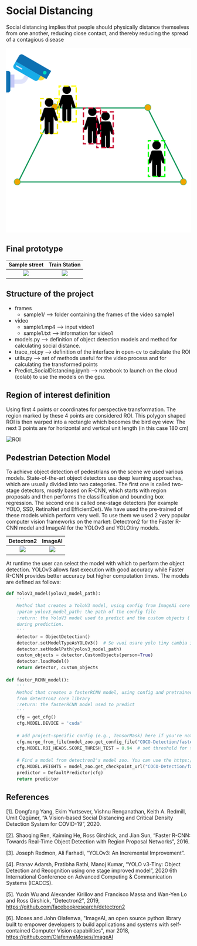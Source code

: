 # Social Distancing

Social distancing implies that people should physically distance themselves from one another, reducing close contact, and thereby reducing the spread of a contagious disease 

![Logo](https://github.com/ManuelPrandini/SocialDistancing/blob/master/img/logo.png)

## Final prototype

Sample street            |  Train Station
:-------------------------:|:-------------------------:
![](https://github.com/ManuelPrandini/SocialDistancing/blob/master/img/output_fasterRCNN_final_sample1.gif)  |  ![](https://github.com/ManuelPrandini/SocialDistancing/blob/master/img/output-fasterRCNN-final-sample52.gif)

## Structure of the project

- frames
  - sample1/ --> folder containing the frames of the video sample1
- video
  - sample1.mp4 --> input video1
  - sample1.txt --> information for video1
- models.py --> definition of object detection models and method for calculating social distance.
- trace_roi.py --> definition of the interface in open-cv to calculate the ROI 
- utils.py --> set of methods useful for the video process and for calculating the transformed points
- Predict_SocialDistancing.ipynb --> notebook to launch on the cloud (colab) to use the models on the gpu.

## Region of interest definition

Using first 4 points or coordinates for perspective transformation. The region marked by these 4 points are considered ROI. This polygon shaped ROI is then warped into a rectangle which becomes the bird eye view. The next 3 points are for horizontal and vertical unit length (in this case 180 cm)

![ROI](https://github.com/ManuelPrandini/SocialDistancing/blob/master/img/record_trace_ROI.gif)

## Pedestrian Detection Model

To achieve object detection of pedestrians on the scene we used various models. State-of-the-art object detectors use deep learning approaches, which are usually divided into two categories. The first one is called two-stage detectors, mostly based on R-CNN, which starts with region proposals and then performs the classification and bounding box regression. The second one is called one-stage detectors (for example YOLO, SSD, RetinaNet and EfficientDet). We have used the pre-trained of these models which perform very well. To use them we used 2 very popular computer vision frameworks on the market: Detectron2 for the Faster R-CNN model and ImageAI for the YOLOv3 and YOLOtiny models.

Detectron2            |  ImageAI
:-------------------------:|:-------------------------:
![](https://miro.medium.com/max/4000/0*VbMjGBHMC6GnDKUp.png)  |  ![](https://gitee.com/vincent_hice/ImageAI/raw/master/logo1.png)

At runtime the user can select the model with which to perform the object detection. YOLOv3 allows fast execution with good accuracy while Faster R-CNN provides better accuracy but higher computation times. The models are defined as follows:

```python
def YoloV3_model(yolov3_model_path):
    '''
    Method that creates a YoloV3 model, using config from ImageAi core library.
    :param yolov3_model_path: the path of the config file
    :return: the YoloV3 model used to predict and the custom objects ( only poeple) to pass to the model
    during prediction.
    '''
    detector = ObjectDetection()
    detector.setModelTypeAsYOLOv3()  # Se vuoi usare yolo tiny cambia il set model
    detector.setModelPath(yolov3_model_path)
    custom_objects = detector.CustomObjects(person=True)
    detector.loadModel()
    return detector, custom_objects
    
def faster_RCNN_model():
    '''
    Method that creates a fasterRCNN model, using config and pretrained weights
    from detectron2 core library
    :return: the fasterRCNN model used to predict
    '''
    cfg = get_cfg()
    cfg.MODEL.DEVICE = 'cuda'

    # add project-specific config (e.g., TensorMask) here if you're not running a model in detectron2's core library
    cfg.merge_from_file(model_zoo.get_config_file("COCO-Detection/faster_rcnn_R_50_C4_3x.yaml"))
    cfg.MODEL.ROI_HEADS.SCORE_THRESH_TEST = 0.94  # set threshold for this model

    # Find a model from detectron2's model zoo. You can use the https://dl.fbaipublicfiles... url as well
    cfg.MODEL.WEIGHTS = model_zoo.get_checkpoint_url("COCO-Detection/faster_rcnn_R_50_C4_3x.yaml")
    predictor = DefaultPredictor(cfg)
    return predictor
```

## References

[1]. Dongfang Yang, Ekim Yurtsever, Vishnu Renganathan, Keith A. Redmill, Ümit Özgüner, “A Vision-based Social Distancing and Critical Density Detection System for COVID-19”, 2020.

[2]. Shaoqing Ren, Kaiming He, Ross Girshick, and Jian Sun, “Faster R-CNN: Towards Real-Time Object
Detection with Region Proposal Networks”, 2016.

[3]. Joseph Redmon, Ali Farhadi, “YOLOv3: An Incremental Improvement”.

[4]. Pranav Adarsh, Pratibha Rathi, Manoj Kumar, “YOLO v3-Tiny: Object Detection and Recognition using
one stage improved model”, 2020 6th International Conference on Advanced Computing & Communication Systems (ICACCS). 

[5]. Yuxin Wu and Alexander Kirillov and Francisco Massa and Wan-Yen Lo and Ross Girshick, "Detectron2", 2019, https://github.com/facebookresearch/detectron2

[6]. Moses and John Olafenwa, "ImageAI, an open source python library built to empower developers to build applications and systems  with self-contained Computer Vision capabilities", mar 2018, https://github.com/OlafenwaMoses/ImageAI
